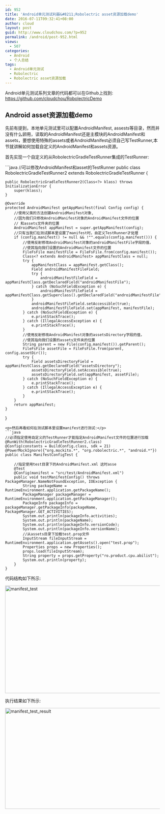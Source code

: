 ```yaml
---
id: 952
title: 'Android单元测试利器&#8211;Robolectric asset资源加载demo'
date: 2016-07-11T09:32:41+08:00
author: cloud
layout: post
guid: http://www.cloudchou.com/?p=952
permalink: /android/post-952.html
views:
  - 507
categories:
  - Android
  - 个人总结
tags:
  - Android单元测试
  - Robolectric
  - Robolectric asset资源加载
---
```

<p>Android单元测试系列文章的代码都可以在Github上找到: <a href='https://github.com/cloudchou/RobolectricDemo' target='_blank' >https://github.com/cloudchou/RobolectricDemo</a> </p>
<h2>Android asset资源加载demo</h2>
<p>先前有提到，本地单元测试里可以配置AndroidManifest, assests等目录，然而并没有什么卵用，读取的AndroidManifest还是主模块的AndroidManifest和assets，要想使用特殊的assets或者AndroidManifest必须自己写TestRunner,本节就讲解如何加载自定义的AndroidManifest和assets资源。</p>
<p>首先实现一个自定义的从RobolectricGradleTestRunner集成的TestRunner:</p>
```java
//可以修改AndroidManifest和asset的TestRunner
public class RobolectricGradleTestRunner2 extends RobolectricGradleTestRunner {

    public RobolectricGradleTestRunner2(Class<?> klass) throws InitializationError {
        super(klass);
    }

    @Override
    protected AndroidManifest getAppManifest(final Config config) {
        //使用父类的方法创建AndroidManifest对象,
        //因为我们只修改AndroidManifest对象的AndroidManifest文件的位置
        // 和assets文件夹的位置
        AndroidManifest appManifest = super.getAppManifest(config);
        //只有当我们在测试脚本里设置了manifest时，自定义TestRunner才处理
        if (config.manifest() != null && !"".equals(config.manifest())) {
            //使用反射修改AndroidManifest对象的androidManifestFile字段的值，
            //使其指向我们设置的AndroidManifest文件的位置
            FileFsFile manifestFile = FileFsFile.from(config.manifest());
            Class<? extends AndroidManifest> appManifestClass = null;
            try {
                appManifestClass = appManifest.getClass();
                Field androidManifestFileField;
                try {
                    androidManifestFileField = appManifestClass.getDeclaredField("androidManifestFile");
                } catch (NoSuchFieldException e) {
                    androidManifestFileField = appManifestClass.getSuperclass().getDeclaredField("androidManifestFile");
                }
                androidManifestFileField.setAccessible(true);
                androidManifestFileField.set(appManifest, manifestFile);
            } catch (NoSuchFieldException e) {
                e.printStackTrace();
            } catch (IllegalAccessException e) {
                e.printStackTrace();
            }
            //使用反射修改AndroidManifest对象的assetsDirectory字段的值，
            //使其指向我们设置的assets文件夹的位置
            String parent = new File(config.manifest()).getParent();
            FileFsFile assetFile = FileFsFile.from(parent, config.assetDir());
            try {
                Field assetsDirectoryField = appManifestClass.getDeclaredField("assetsDirectory");
                assetsDirectoryField.setAccessible(true);
                assetsDirectoryField.set(appManifest, assetFile);
            } catch (NoSuchFieldException e) {
                e.printStackTrace();
            } catch (IllegalAccessException e) {
                e.printStackTrace();
            }
        }
        return appManifest;
    }

}
```
<p>然后再看如何在测试脚本里设置manifest进行测试:</p>
```java
//必须指定使用自定义的TestRunner才能指定AndroidManifest文件的位置进行加载
@RunWith(RobolectricGradleTestRunner2.class)
@Config(constants = BuildConfig.class, sdk = 21)
@PowerMockIgnore({"org.mockito.*", "org.robolectric.*", "android.*"})
public class ManifestConfigTest {

    //指定使用test目录下的AndroidManifest.xml 这时asse
    @Test
    @Config(manifest = "src/test/AndroidManifest.xml")
    public void testManifestConfig() throws PackageManager.NameNotFoundException, IOException {
        String packageName = RuntimeEnvironment.application.getPackageName();
        PackageManager packageManager = RuntimeEnvironment.application.getPackageManager();
        PackageInfo packageInfo = packageManager.getPackageInfo(packageName, PackageManager.GET_ACTIVITIES);
        System.out.println(packageInfo.activities);
        System.out.println(packageName);
        System.out.println(packageInfo.versionCode);
        System.out.println(packageInfo.versionName);
        //从assets目录下加载test.prop文件
        InputStream fileInputStream = RuntimeEnvironment.application.getAssets().open("test.prop");
        Properties props = new Properties();
        props.load(fileInputStream);
        String property = props.getProperty("ro.product.cpu.abilist");
        System.out.println(property);
    }
}
```
<p>代码结构如下所示:</p>
<p><a href="http://www.cloudchou.com/wp-content/uploads/2016/07/manifest_test.png"><img src="http://www.cloudchou.com/wp-content/uploads/2016/07/manifest_test.png" alt="manifest_test" width="695" height="350" class="aligncenter size-full wp-image-934" /></a></p>
<p>执行结果如下所示:</p>
<p><a href="http://www.cloudchou.com/wp-content/uploads/2016/07/manifest_test_result.png"><img src="http://www.cloudchou.com/wp-content/uploads/2016/07/manifest_test_result.png" alt="manifest_test_result" width="975" height="328" class="aligncenter size-full wp-image-935" /></a></p>